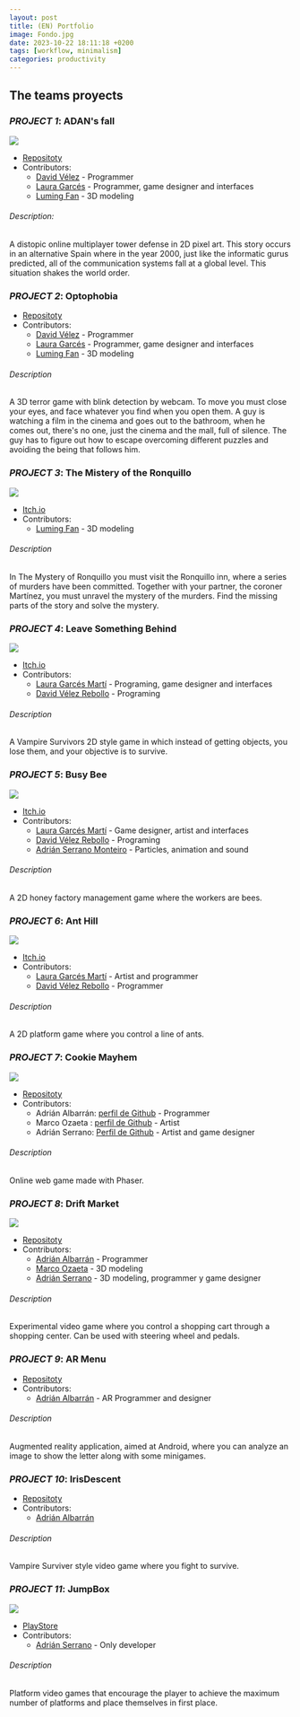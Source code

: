 ```yaml
---
layout: post
title: (EN) Portfolio
image: Fondo.jpg
date: 2023-10-22 18:11:18 +0200
tags: [workflow, minimalism]
categories: productivity
---
```

## The teams proyects


### *PROJECT 1*: ADAN's fall
![]({{https://gluglugames.github.io}}/images/ADAN.png)

- [Repositoty](https://github.com/PabloCondeLopez/La-caida-de-ADAN)
- Contributors:
  - [David Vélez](https://github.com/DavidVelezRebollo) 			      - Programmer
  - [Laura Garcés](https://github.com/IceHummingBird) 				      - Programmer, game designer and interfaces
  - [Luming Fan](https://github.com/daniever6) 					            - 3D modeling

###### Description:
A distopic online multiplayer tower defense in 2D pixel art.
This story occurs in an alternative Spain where in the year 2000, just like the informatic gurus predicted, all of the communication systems fall at a global level. This situation shakes the world order. 



### *PROJECT 2*: Optophobia
- [Repositoty](https://github.com/PabloCondeLopez/Optophobia) 
- Contributors:
  - [David Vélez](https://github.com/DavidVelezRebollo) 			        - Programmer
  - [Laura Garcés](https://github.com/IceHummingBird) 				        - Programmer, game designer and interfaces
  - [Luming Fan](https://github.com/daniever6) 					              - 3D modeling
  
###### Description
A 3D terror game with blink detection by webcam. To move you must close your eyes, and face whatever you find when you open them.
A guy is watching a film in the cinema and goes out to the bathroom, when he comes out, there's no one, just the cinema and the mall, full of silence. The guy has to figure out how to escape overcoming different puzzles and avoiding the being that follows him.


  
### *PROJECT 3*: The Mistery of the Ronquillo
![]({{https://gluglugames.github.io}}/images/Misterio.png)

- [Itch.io](https://redpablo.itch.io/el-misterio-del-ronquillo)
- Contributors:
  - [Luming Fan](https://github.com/daniever6) 					               - 3D modeling
   
###### Description
In The Mystery of Ronquillo you must visit the Ronquillo inn, where a series of murders have been committed. Together with your partner, the coroner Martínez, you must unravel the mystery of the murders. Find the missing parts of the story and solve the mystery.



### *PROJECT 4*: Leave Something Behind
![]({{https://gluglugames.github.io}}/images/LSB.jpg)

- [Itch.io]([https://github.com/DavidVelezRebollo/Leave-Something-Behind-v2](https://lsbehindoficial.itch.io/leave-something-behind))
- Contributors:
  - [Laura Garcés Martí](https://github.com/IceHummingBird) 			- Programing, game designer and interfaces
  - [David Vélez Rebollo](https://github.com/DavidVelezRebollo) 		- Programing

###### Description
A Vampire Survivors 2D style game in which instead of getting objects, you lose them, and your objective is to survive.



### *PROJECT 5*: Busy Bee
![]({{https://gluglugames.github.io}}/images/Bee.png)

- [Itch.io]([https://github.com/DavidVelezRebollo/Busy-Bee](https://gonsowo.itch.io/busy-bees))
- Contributors:
  - [Laura Garcés Martí](https://github.com/IceHummingBird) 			  - Game designer, artist and interfaces
  - [David Vélez Rebollo](https://github.com/DavidVelezRebollo) 		- Programing
  - [Adrián Serrano Monteiro](https://github.com/PinguinoTocho) 		- Particles, animation and sound

###### Description
A 2D honey factory management game where the workers are bees.



### *PROJECT 6*: Ant Hill
![]({{https://gluglugames.github.io}}/images/AntHill.jpg)

- [Itch.io]([https://github.com/DavidVelezRebollo/Game-Jam-2](https://deividvel.itch.io/the-ant-hill))
- Contributors:
  - [Laura Garcés Martí](https://github.com/IceHummingBird) 			- Artist and programmer
  - [David Vélez Rebollo](https://github.com/DavidVelezRebollo) 		- Programmer

###### Description
A 2D platform game where you control a line of ants.



### *PROJECT 7*: Cookie Mayhem
![]({{https://gluglugames.github.io}}/images/Cookie.png)

- [Repositoty](https://github.com/AdrianAlbarran/CookieMayhem-JuegosEnRed)
- Contributors:
  - Adrián Albarrán: [perfil de Github](https://github.com/AdrianAlbarran) 	- Programmer
  - Marco Ozaeta : [perfil de Github](https://github.com/Marcooza) 		- Artist
  - Adrián Serrano: [Perfil de Github](https://github.com/PinguinoTocho) 	- Artist and game designer

###### Description
Online web game made with Phaser.


 
### *PROJECT 8*: Drift Market
![]({{https://gluglugames.github.io}}/images/Drift.png)

- [Repositoty](https://github.com/AdrianAlbarran/Drift-Market-Interaccion-Persona-Maquina)
- Contributors: 
  - [Adrián Albarrán](https://github.com/AdrianAlbarran) 			- Programmer
  - [Marco Ozaeta](https://github.com/Marcooza) 				- 3D modeling
  - [Adrián Serrano](https://github.com/PinguinoTocho) 				- 3D modeling, programmer y game designer

###### Description
Experimental video game where you control a shopping cart through a shopping center. Can be used with steering wheel and pedals.



### *PROJECT 9*: AR Menu
- [Repositoty](https://github.com/AdrianAlbarran/AR_MENU)
- Contributors: 
  - [Adrián Albarrán](https://github.com/AdrianAlbarran) 			- AR Programmer and designer
    
###### Description
Augmented reality application, aimed at Android, where you can analyze an image to show the letter along with some minigames.


 
### *PROJECT 10*: IrisDescent
- [Repositoty](https://github.com/AdrianAlbarran/Ing-de-videojuegos-)
- Contributors:
  - [Adrián Albarrán](https://github.com/AdrianAlbarran)
    
###### Description
Vampire Surviver style video game where you fight to survive.



### *PROJECT 11*: JumpBox
![]({{https://gluglugames.github.io}}/images/JumpBox.png)

- [PlayStore](https://play.google.com/store/apps/details?id=com.Adriansito.JumpBox)
- Contributors:
  - [Adrián Serrano](https://github.com/PinguinoTocho) 				- Only developer
    
###### Description
Platform video games that encourage the player to achieve the maximum number of platforms and place themselves in first place.






